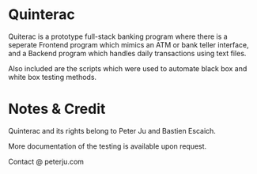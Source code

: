 Quinterac
===========

Quiterac is a prototype full-stack banking program where there is a seperate Frontend program which mimics an ATM or bank teller interface, and a Backend program which handles daily transactions using text files.

Also included are the scripts which were used to automate black box and white box testing methods.


Notes & Credit
===========
Quinterac and its rights belong to Peter Ju and Bastien Escaich.

More documentation of the testing is available upon request.

Contact @ peterju.com
